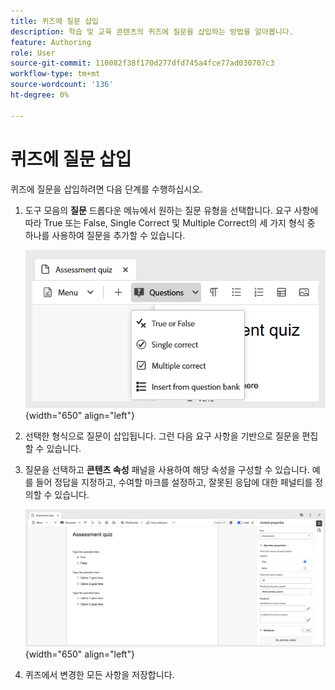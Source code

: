 ```yaml
---
title: 퀴즈에 질문 삽입
description: 학습 및 교육 콘텐츠의 퀴즈에 질문을 삽입하는 방법을 알아봅니다.
feature: Authoring
role: User
source-git-commit: 110082f38f170d277dfd745a4fce77ad030707c3
workflow-type: tm+mt
source-wordcount: '136'
ht-degree: 0%

---
```


# 퀴즈에 질문 삽입

퀴즈에 질문을 삽입하려면 다음 단계를 수행하십시오.

1. 도구 모음의 **질문** 드롭다운 메뉴에서 원하는 질문 유형을 선택합니다. 요구 사항에 따라 True 또는 False, Single Correct 및 Multiple Correct의 세 가지 형식 중 하나를 사용하여 질문을 추가할 수 있습니다.

   ![](assets/question-types.png){width="650" align="left"}

1. 선택한 형식으로 질문이 삽입됩니다. 그런 다음 요구 사항을 기반으로 질문을 편집할 수 있습니다.

1. 질문을 선택하고 **콘텐츠 속성** 패널을 사용하여 해당 속성을 구성할 수 있습니다. 예를 들어 정답을 지정하고, 수여할 마크를 설정하고, 잘못된 응답에 대한 페널티를 정의할 수 있습니다.

   ![](assets/question-properties.png){width="650" align="left"}

1. 퀴즈에서 변경한 모든 사항을 저장합니다.

